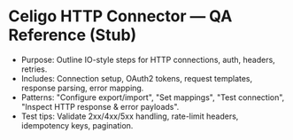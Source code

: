 # Celigo HTTP Connector — QA Reference (Stub)

- Purpose: Outline IO-style steps for HTTP connections, auth, headers, retries.
- Includes: Connection setup, OAuth2 tokens, request templates, response parsing, error mapping.
- Patterns: "Configure export/import", "Set mappings", "Test connection", "Inspect HTTP response & error payloads".
- Test tips: Validate 2xx/4xx/5xx handling, rate-limit headers, idempotency keys, pagination.
